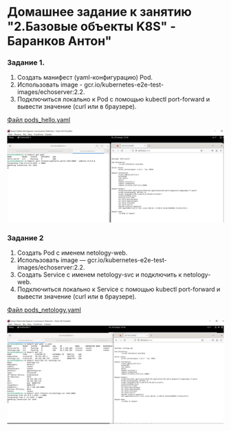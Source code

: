 # Домашнее задание к занятию "2.Базовые объекты K8S" - Баранков Антон"

### Задание 1.
1. Создать манифест (yaml-конфигурацию) Pod.  
2. Использовать image - gcr.io/kubernetes-e2e-test-images/echoserver:2.2.  
3. Подключиться локально к Pod с помощью kubectl port-forward и вывести значение (curl или в браузере).  

[Файл pods_hello.yaml](img/pods_hello.yaml)

![Скриншот](img/1.JPG)

### Задание 2
1. Создать Pod с именем netology-web.  
2. Использовать image — gcr.io/kubernetes-e2e-test-images/echoserver:2.2.  
3. Создать Service с именем netology-svc и подключить к netology-web.  
4. Подключиться локально к Service с помощью kubectl port-forward и вывести значение (curl или в браузере).  

[Файл pods_netology.yaml](img/pods_netology.yaml)

![Скриншот](img/2.JPG)
